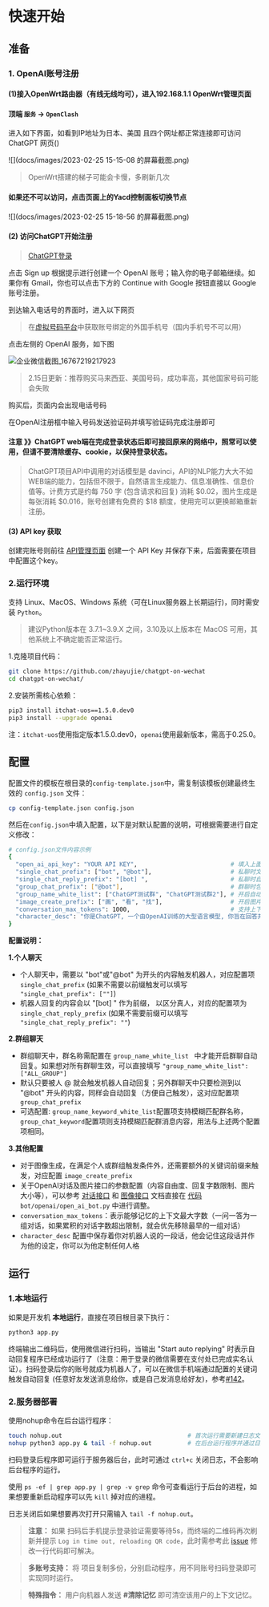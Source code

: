 
# 快速开始

## 准备

### 1. OpenAI账号注册

#### (1)接入OpenWrt路由器（有线无线均可），进入192.168.1.1 OpenWrt管理页面

#### 顶端 `服务` -> `OpenClash`

进入如下界面，如看到IP地址为日本、美国 且四个网址都正常连接即可访问 ChatGPT  网页()

 ![](docs/images/2023-02-25 15-15-08 的屏幕截图.png)

> OpenWrt搭建的梯子可能会卡慢，多刷新几次

#### 如果还不可以访问，点击页面上的Yacd控制面板切换节点

![](docs/images/2023-02-25 15-18-56 的屏幕截图.png)

#### (2) 访问ChatGPT开始注册

> [ChatGPT登录](https://chat.openai.com/auth/login)

点击 Sign up 根据提示进行创建一个 OpenAI 账号；输入你的电子邮箱继续。如果你有 Gmail，你也可以点击下方的 Continue with Google 按钮直接以 Google 账号注册。

到达输入电话号的界面时，进入以下网页

> 在[虚拟号码平台](https://sms-activate.org/?ref=2730606)中获取账号绑定的外国手机号（国内手机号不可以用）

点击左侧的 OpenAI 服务，如下图

![企业微信截图_16767219217923](docs/images/企业微信截图_16767219217923.png)

> 
>
> 2.15日更新：推荐购买马来西亚、美国号码，成功率高，其他国家号码可能会失败
>
> 

购买后，页面内会出现电话号码

在OpenAI注册框中输入号码发送验证码并填写验证码完成注册即可



#### 注意 》》ChatGPT  web端在完成登录状态后即可接回原来的网络中，照常可以使用，但请不要清除缓存、cookie，以保持登录状态。



> ChatGPT项目API中调用的对话模型是 davinci，API的NLP能力大大不如WEB端的能力，包括但不限于，自然语言生成能力、信息准确性、信息价值等。计费方式是约每 750 字 (包含请求和回复) 消耗 $0.02，图片生成是每张消耗 $0.016，账号创建有免费的 $18 额度，使用完可以更换邮箱重新注册。

#### (3) API key 获取

创建完账号则前往 [API管理页面](https://beta.openai.com/account/api-keys) 创建一个 API Key 并保存下来，后面需要在项目中配置这个key。


### 2.运行环境

支持 Linux、MacOS、Windows 系统（可在Linux服务器上长期运行)，同时需安装 `Python`。 
> 建议Python版本在 3.7.1~3.9.X 之间，3.10及以上版本在 MacOS 可用，其他系统上不确定能否正常运行。

1.克隆项目代码：

```bash
git clone https://github.com/zhayujie/chatgpt-on-wechat
cd chatgpt-on-wechat/
```

2.安装所需核心依赖：

```bash
pip3 install itchat-uos==1.5.0.dev0
pip3 install --upgrade openai
```
注：`itchat-uos`使用指定版本1.5.0.dev0，`openai`使用最新版本，需高于0.25.0。


## 配置

配置文件的模板在根目录的`config-template.json`中，需复制该模板创建最终生效的 `config.json` 文件：

```bash
cp config-template.json config.json
```

然后在`config.json`中填入配置，以下是对默认配置的说明，可根据需要进行自定义修改：

```bash
# config.json文件内容示例
{ 
  "open_ai_api_key": "YOUR API KEY",                          # 填入上面创建的 OpenAI API KEY
  "single_chat_prefix": ["bot", "@bot"],                      # 私聊时文本需要包含该前缀才能触发机器人回复
  "single_chat_reply_prefix": "[bot] ",                       # 私聊时自动回复的前缀，用于区分真人
  "group_chat_prefix": ["@bot"],                              # 群聊时包含该前缀则会触发机器人回复
  "group_name_white_list": ["ChatGPT测试群", "ChatGPT测试群2"], # 开启自动回复的群名称列表
  "image_create_prefix": ["画", "看", "找"],                   # 开启图片回复的前缀
  "conversation_max_tokens": 1000,                            # 支持上下文记忆的最多字符数
  "character_desc": "你是ChatGPT, 一个由OpenAI训练的大型语言模型, 你旨在回答并解决人们的任何问题，并且可以使用多种语言与人交流。"  # 人格描述
}
```
**配置说明：**

**1.个人聊天**

+ 个人聊天中，需要以 "bot"或"@bot" 为开头的内容触发机器人，对应配置项 `single_chat_prefix` (如果不需要以前缀触发可以填写  `"single_chat_prefix": [""]`)
+ 机器人回复的内容会以 "[bot] " 作为前缀， 以区分真人，对应的配置项为 `single_chat_reply_prefix` (如果不需要前缀可以填写 `"single_chat_reply_prefix": ""`)

**2.群组聊天**

+ 群组聊天中，群名称需配置在 `group_name_white_list ` 中才能开启群聊自动回复。如果想对所有群聊生效，可以直接填写 `"group_name_white_list": ["ALL_GROUP"]`
+ 默认只要被人 @ 就会触发机器人自动回复；另外群聊天中只要检测到以 "@bot" 开头的内容，同样会自动回复（方便自己触发），这对应配置项 `group_chat_prefix`
+ 可选配置: `group_name_keyword_white_list`配置项支持模糊匹配群名称，`group_chat_keyword`配置项则支持模糊匹配群消息内容，用法与上述两个配置项相同。

**3.其他配置**

+ 对于图像生成，在满足个人或群组触发条件外，还需要额外的关键词前缀来触发，对应配置 `image_create_prefix `
+ 关于OpenAI对话及图片接口的参数配置（内容自由度、回复字数限制、图片大小等），可以参考 [对话接口](https://beta.openai.com/docs/api-reference/completions) 和 [图像接口](https://beta.openai.com/docs/api-reference/completions)  文档直接在 [代码](https://github.com/explorerezral/chat-bot/blob/master/bot/openai/open_ai_bot.py) `bot/openai/open_ai_bot.py` 中进行调整。
+ `conversation_max_tokens`：表示能够记忆的上下文最大字数（一问一答为一组对话，如果累积的对话字数超出限制，就会优先移除最早的一组对话）
+ `character_desc` 配置中保存着你对机器人说的一段话，他会记住这段话并作为他的设定，你可以为他定制任何人格      


## 运行

### 1.本地运行

如果是开发机 **本地运行**，直接在项目根目录下执行：

```bash
python3 app.py
```
终端输出二维码后，使用微信进行扫码，当输出 "Start auto replying" 时表示自动回复程序已经成功运行了（注意：用于登录的微信需要在支付处已完成实名认证）。扫码登录后你的账号就成为机器人了，可以在微信手机端通过配置的关键词触发自动回复 (任意好友发送消息给你，或是自己发消息给好友)，参考[#142](https://github.com/zhayujie/chatgpt-on-wechat/issues/142)。 


### 2.服务器部署

使用nohup命令在后台运行程序：

```bash
touch nohup.out                                   # 首次运行需要新建日志文件                     
nohup python3 app.py & tail -f nohup.out          # 在后台运行程序并通过日志输出二维码
```
扫码登录后程序即可运行于服务器后台，此时可通过 `ctrl+c` 关闭日志，不会影响后台程序的运行。

使用 `ps -ef | grep app.py | grep -v grep` 命令可查看运行于后台的进程，如果想要重新启动程序可以先 `kill` 掉对应的进程。

日志关闭后如果想要再次打开只需输入 `tail -f nohup.out`。

> **注意：** 如果 扫码后手机提示登录验证需要等待5s，而终端的二维码再次刷新并提示 `Log in time out, reloading QR code`，此时需参考此 [issue](https://github.com/zhayujie/chatgpt-on-wechat/issues/8) 修改一行代码即可解决。

> **多账号支持：** 将 项目复制多份，分别启动程序，用不同账号扫码登录即可实现同时运行。

> **特殊指令：** 用户向机器人发送 **#清除记忆** 即可清空该用户的上下文记忆。

 
